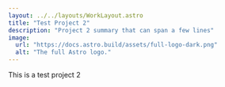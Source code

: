 ```yaml
---
layout: ../../layouts/WorkLayout.astro
title: "Test Project 2"
description: "Project 2 summary that can span a few lines"
image:
  url: "https://docs.astro.build/assets/full-logo-dark.png"
  alt: "The full Astro logo."
---
```


This is a test project 2

